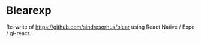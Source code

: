 # Blearexp

Re-write of https://github.com/sindresorhus/blear using React Native / Expo / gl-react.
